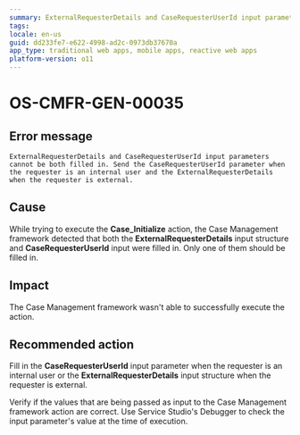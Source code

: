 ```yaml
---
summary: ExternalRequesterDetails and CaseRequesterUserId input parameters cannot be both filled in. Send the CaseRequesterUserId parameter when the requester is an internal user and the ExternalRequesterDetails when the requester is external.
tags:
locale: en-us
guid: dd233fe7-e622-4998-ad2c-0973db37670a
app_type: traditional web apps, mobile apps, reactive web apps
platform-version: o11
---
```


# OS-CMFR-GEN-00035

## Error message

`ExternalRequesterDetails and CaseRequesterUserId input parameters cannot be both filled in. Send the CaseRequesterUserId parameter when the requester is an internal user and the ExternalRequesterDetails when the requester is external.`

## Cause

While trying to execute the **Case_Initialize** action, the Case Management framework detected that both the **ExternalRequesterDetails** input structure and **CaseRequesterUserId** input were filled in. Only one of them should be filled in.

## Impact

The Case Management framework wasn't able to successfully execute the action.

## Recommended action

Fill in the **CaseRequesterUserId** input parameter when the requester is an internal user or the **ExternalRequesterDetails** input structure when the requester is external.

Verify if the values that are being passed as input to the Case Management framework action are correct. Use Service Studio's Debugger to check the input parameter's value at the time of execution.
